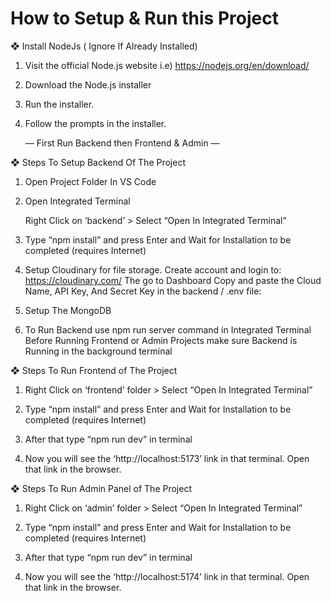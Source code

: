 # How to Setup & Run this Project

❖ Install NodeJs ( Ignore If Already Installed)

1. Visit the official Node.js website i.e) https://nodejs.org/en/download/

2. Download the Node.js installer

3. Run the installer.

4. Follow the prompts in the installer.

    — First Run Backend then Frontend & Admin —

❖ Steps To Setup Backend Of The Project

1. Open Project Folder In VS Code

2. Open Integrated Terminal

    Right Click on ‘backend’ > Select “Open In Integrated Terminal”

3. Type “npm install” and press Enter and Wait for Installation to be completed
(requires Internet)

4. Setup Cloudinary for file storage.
Create account and login to: https://cloudinary.com/
The go to Dashboard
Copy and paste the Cloud Name, API Key, And Secret Key in the
backend / .env file:

5. Setup The MongoDB


6. To Run Backend use npm run server command in Integrated Terminal
     Before Running Frontend or Admin Projects make sure Backend is Running in the background terminal

❖ Steps To Run Frontend of The Project

1. Right Click on ‘frontend’ folder > Select “Open In Integrated Terminal”

2. Type “npm install” and press Enter and Wait for Installation to be completed
(requires Internet)

3. After that type “npm run dev” in terminal

4. Now you will see the ‘http://localhost:5173’ link in that terminal. Open that link
in the browser.

❖ Steps To Run Admin Panel of The Project

1. Right Click on ‘admin’ folder > Select “Open In Integrated Terminal”

2. Type “npm install” and press Enter and Wait for Installation to be
completed (requires Internet)

3. After that type “npm run dev” in terminal

4. Now you will see the ‘http://localhost:5174’ link in that terminal. Open
that link in the browser.

